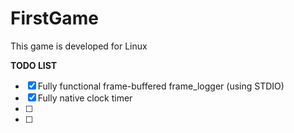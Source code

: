 # FirstGame

This game is developed for Linux

**TODO LIST**


- [x] Fully functional frame-buffered frame_logger (using STDIO)
- [x] Fully native clock timer
- [ ] 
- [ ] 